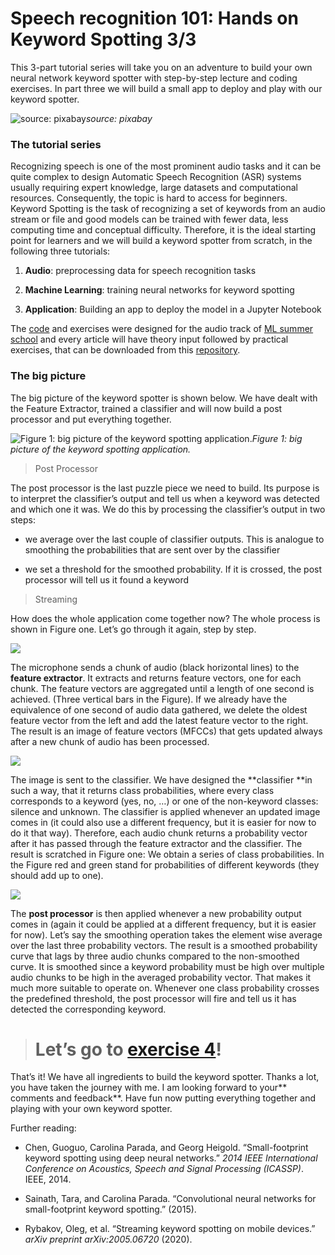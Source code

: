 
# Speech recognition 101: Hands on Keyword Spotting 3/3

This 3-part tutorial series will take you on an adventure to build your own neural network keyword spotter with step-by-step lecture and coding exercises. In part three we will build a small app to deploy and play with our keyword spotter.

![source: pixabay](imga/1*ZZsnlev1o89P51RsYET2MQ.jpeg)*source: pixabay*

### The tutorial series

Recognizing speech is one of the most prominent audio tasks and it can be quite complex to design Automatic Speech Recognition (ASR) systems usually requiring expert knowledge, large datasets and computational resources. Consequently, the topic is hard to access for beginners. Keyword Spotting is the task of recognizing a set of keywords from an audio stream or file and good models can be trained with fewer data, less computing time and conceptual difficulty. Therefore, it is the ideal starting point for learners and we will build a keyword spotter from scratch, in the following three tutorials:

1. **Audio**: preprocessing data for speech recognition tasks

1. **Machine Learning**: training neural networks for keyword spotting

1. **Application**: Building an app to deploy the model in a Jupyter Notebook

The [code](https://github.com/paul-cw/tutorial_kws.git) and exercises were designed for the audio track of [ML summer school](http://ml-school.uni-koeln.de/) and every article will have theory input followed by practical exercises, that can be downloaded from this [repository](https://github.com/paul-cw/tutorial_kws).

### The big picture

The big picture of the keyword spotter is shown below. We have dealt with the Feature Extractor, trained a classifier and will now build a post processor and put everything together.

![Figure 1: big picture of the keyword spotting application.](/assets/img/cdn-images-1.imga1*Iaqu7cRSG21bDeiIy7ItBw.png)*Figure 1: big picture of the keyword spotting application.*
> Post Processor

The post processor is the last puzzle piece we need to build. Its purpose is to interpret the classifier’s output and tell us when a keyword was detected and which one it was. We do this by processing the classifier’s output in two steps:

* we average over the last couple of classifier outputs. This is analogue to smoothing the probabilities that are sent over by the classifier

* we set a threshold for the smoothed probability. If it is crossed, the post processor will tell us it found a keyword
> Streaming

How does the whole application come together now? The whole process is shown in Figure one. Let’s go through it again, step by step.

![](/assets/img/cdn-images-1.imga1*pPnHcjcXLgfufmWFCz2P4Q.png)

The microphone sends a chunk of audio (black horizontal lines) to the **feature extractor**. It extracts and returns feature vectors, one for each chunk. The feature vectors are aggregated until a length of one second is achieved. (Three vertical bars in the Figure). If we already have the equivalence of one second of audio data gathered, we delete the oldest feature vector from the left and add the latest feature vector to the right. The result is an image of feature vectors (MFCCs) that gets updated always after a new chunk of audio has been processed.

![](imga/1*gPuX6oOc3XAeCxv4QXZ1cw.png)

The image is sent to the classifier. We have designed the **classifier **in such a way, that it returns class probabilities, where every class corresponds to a keyword (yes, no, …) or one of the non-keyword classes: silence and unknown. The classifier is applied whenever an updated image comes in (it could also use a different frequency, but it is easier for now to do it that way). Therefore, each audio chunk returns a probability vector after it has passed through the feature extractor and the classifier. The result is scratched in Figure one: We obtain a series of class probabilities. In the Figure red and green stand for probabilities of different keywords (they should add up to one).

![](/assets/img/cdn-images-1.imga1*9eirnkPJzK23Nag3XGesmQ.png)

The **post processor** is then applied whenever a new probability output comes in (again it could be applied at a different frequency, but it is easier for now). Let’s say the smoothing operation takes the element wise average over the last three probability vectors. The result is a smoothed probability curve that lags by three audio chunks compared to the non-smoothed curve. It is smoothed since a keyword probability must be high over multiple audio chunks to be high in the averaged probability vector. That makes it much more suitable to operate on. Whenever one class probability crosses the predefined threshold, the post processor will fire and tell us it has detected the corresponding keyword.
> # Let’s go to [exercise 4](https://github.com/paul-cw/tutorial_kws)!

That’s it! We have all ingredients to build the keyword spotter. Thanks a lot, you have taken the journey with me. I am looking forward to your** comments and feedback**. Have fun now putting everything together and playing with your own keyword spotter.

Further reading:

* Chen, Guoguo, Carolina Parada, and Georg Heigold. “Small-footprint keyword spotting using deep neural networks.” *2014 IEEE International Conference on Acoustics, Speech and Signal Processing (ICASSP)*. IEEE, 2014.

* Sainath, Tara, and Carolina Parada. “Convolutional neural networks for small-footprint keyword spotting.” (2015).

* Rybakov, Oleg, et al. “Streaming keyword spotting on mobile devices.” *arXiv preprint arXiv:2005.06720* (2020).
